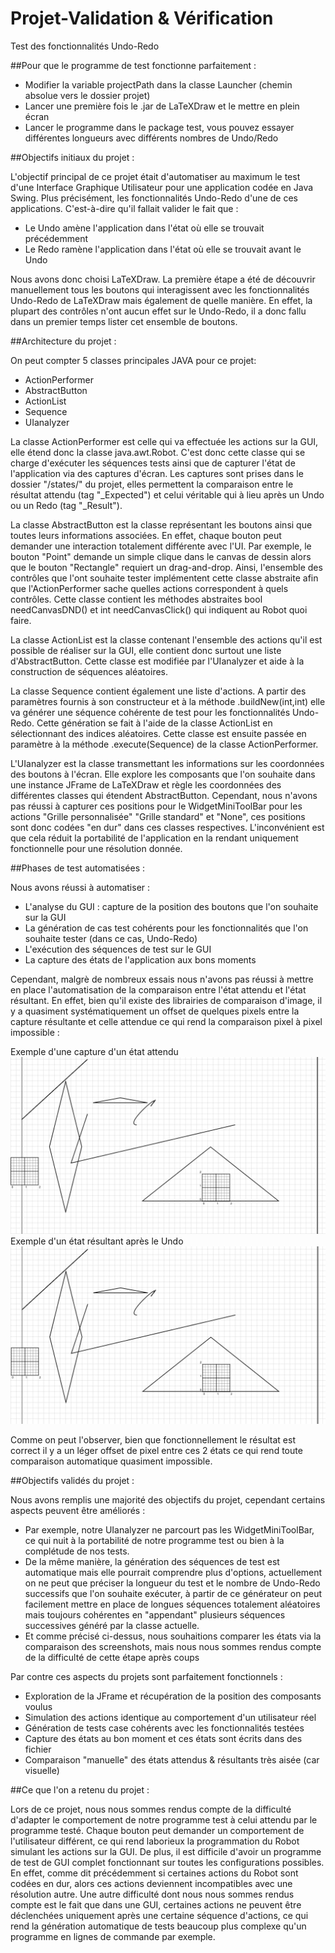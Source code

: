 # Projet-Validation & Vérification
Test des fonctionnalités Undo-Redo

##Pour que le programme de test fonctionne parfaitement :
  - Modifier la variable projectPath dans la classe Launcher (chemin absolue vers le dossier projet)
  - Lancer une première fois le .jar de LaTeXDraw et le mettre en plein écran
  - Lancer le programme dans le package test, vous pouvez essayer différentes longueurs avec différents nombres de Undo/Redo
  
##Objectifs initiaux du projet :

L'objectif principal de ce projet était d'automatiser au maximum le test d'une Interface Graphique Utilisateur pour une application codée en Java Swing. Plus précisément, les fonctionnalités Undo-Redo d'une de ces applications. C'est-à-dire qu'il fallait valider le fait que :
- Le Undo amène l'application dans l'état où elle se trouvait précédemment
- Le Redo ramène l'application dans l'état où elle se trouvait avant le Undo

Nous avons donc choisi LaTeXDraw.
La première étape a été de découvrir manuellement tous les boutons qui interagissent avec les fonctionnalités Undo-Redo de LaTeXDraw mais également de quelle manière. En effet, la plupart des contrôles n'ont aucun effet sur le Undo-Redo, il a donc fallu dans un premier temps lister cet ensemble de boutons.

##Architecture du projet :

On peut compter 5 classes principales JAVA pour ce projet:
- ActionPerformer
- AbstractButton
- ActionList
- Sequence
- UIanalyzer
	
La classe ActionPerformer est celle qui va effectuée les actions sur la GUI, elle étend donc la classe java.awt.Robot. C'est donc cette classe qui se charge d'exécuter les séquences tests ainsi que de capturer l'état de l'application via des captures d'écran. Les captures sont prises dans le dossier "/states/" du projet, elles permettent la comparaison entre le résultat attendu (tag "_Expected") et celui véritable qui à lieu après un Undo ou un Redo (tag "_Result").
	
La classe AbstractButton est la classe représentant les boutons ainsi que toutes leurs informations associées. En effet, chaque bouton peut demander une interaction totalement différente avec l'UI. Par exemple, le bouton "Point" demande un simple clique dans le canvas de dessin alors que le bouton "Rectangle" requiert un drag-and-drop. Ainsi, l'ensemble des contrôles que l'ont souhaite tester implémentent cette classe abstraite afin que l'ActionPerformer sache quelles actions correspondent à quels contrôles. Cette classe contient les méthodes abstraites bool needCanvasDND() et int needCanvasClick() qui indiquent au Robot quoi faire.

La classe ActionList est la classe contenant l'ensemble des actions qu'il est possible de réaliser sur la GUI, elle contient donc surtout une liste d'AbstractButton. Cette classe est modifiée par l'UIanalyzer et aide à la construction de séquences aléatoires.

La classe Sequence contient également une liste d'actions. A partir des paramètres fournis à son constructeur et à la méthode .buildNew(int,int) elle va générer une séquence cohérente de test pour les fonctionnalités Undo-Redo. Cette génération se fait à l'aide de la classe ActionList en sélectionnant des indices aléatoires. Cette classe est ensuite passée en paramètre à la méthode .execute(Sequence) de la classe ActionPerformer.

L'UIanalyzer est la classe transmettant les informations sur les coordonnées des boutons à l'écran. Elle explore les composants que l'on souhaite dans une instance JFrame de LaTeXDraw et règle les coordonnées des différentes classes qui étendent AbstractButton. Cependant, nous n'avons pas réussi à capturer ces positions pour le WidgetMiniToolBar pour les actions "Grille personnalisée" "Grille standard" et "None", ces positions sont donc codées "en dur" dans ces classes respectives. L'inconvénient est que cela réduit la portabilité de l'application en la rendant uniquement fonctionnelle pour une résolution donnée.

##Phases de test automatisées :

Nous avons réussi à automatiser :
- L'analyse du GUI : capture de la position des boutons que l'on souhaite sur la GUI
- La génération de cas test cohérents pour les fonctionnalités que l'on souhaite tester (dans ce cas, Undo-Redo)
- L'exécution des séquences de test sur le GUI
- La capture des états de l'application aux bons moments

Cependant, malgrè de nombreux essais nous n'avons pas réussi à mettre en place l'automatisation de la comparaison entre l'état attendu et l'état résultant. En effet, bien qu'il existe des librairies de comparaison d'image, il y a quasiment systématiquement un offset de quelques pixels entre la capture résultante et celle attendue ce qui rend la comparaison pixel à pixel impossible :

Exemple d'une capture d'un état attendu
![alt tag](https://github.com/jdelvinquier/Projet-VV/blob/master/img_readme/1.jpg)
Exemple d'un état résultant après le Undo
![alt tag](https://github.com/jdelvinquier/Projet-VV/blob/master/img_readme/2.jpg)

Comme on peut l'observer, bien que fonctionnellement le résultat est correct il y a un léger offset de pixel entre ces 2 états ce qui rend toute comparaison automatique quasiment impossible.

##Objectifs validés du projet :

Nous avons remplis une majorité des objectifs du projet, cependant certains aspects peuvent être améliorés :

- Par exemple, notre UIanalyzer ne parcourt pas les WidgetMiniToolBar, ce qui nuit à la portabilité de notre programme test ou bien à la complétude de nos tests.
- De la même manière, la génération des séquences de test est automatique mais elle pourrait comprendre plus d'options, actuellement on ne peut que préciser la longueur du test et le nombre de Undo-Redo successifs que l'on souhaite exécuter, à partir de ce générateur on peut facilement mettre en place de longues séquences totalement aléatoires mais toujours cohérentes en "appendant" plusieurs séquences successives généré par la classe actuelle.
- Et comme précisé ci-dessus, nous souhaitions comparer les états via la comparaison des screenshots, mais nous nous sommes rendus compte de la difficulté de cette étape après coups

Par contre ces aspects du projets sont parfaitement fonctionnels :

- Exploration de la JFrame et récupération de la position des composants voulus
- Simulation des actions identique au comportement d'un utilisateur réel
- Génération de tests case cohérents avec les fonctionnalités testées
- Capture des états au bon moment et ces états sont écrits dans des fichier
- Comparaison "manuelle" des états attendus & résultants  très aisée (car visuelle)

##Ce que l'on a retenu du projet :

Lors de ce projet, nous nous sommes rendus compte de la difficulté d'adapter le comportement de notre programme test à celui attendu par le programme testé. Chaque bouton peut demander un comportement de l'utilisateur différent, ce qui rend laborieux la programmation du Robot simulant les actions sur la GUI.
De plus, il est difficile d'avoir un programme de test de GUI complet fonctionnant sur toutes les configurations possibles. En effet, comme dit précédemment si certaines actions du Robot sont codées en dur, alors ces actions deviennent incompatibles avec une résolution autre.
Une autre difficulté dont nous nous sommes rendus compte est le fait que dans une GUI, certaines actions ne peuvent être déclenchées uniquement après une certaine séquence d'actions, ce qui rend la génération automatique de tests beaucoup plus complexe qu'un programme en lignes de commande par exemple.
